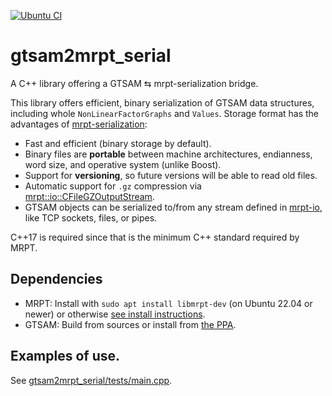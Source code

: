 [![Ubuntu CI](https://github.com/MRPT/gtsam2mrpt_serial/actions/workflows/cmake.yml/badge.svg)](https://github.com/MRPT/gtsam2mrpt_serial/actions/workflows/cmake.yml)

# gtsam2mrpt_serial
A C++ library offering a GTSAM ⇆ mrpt-serialization bridge.

This library offers efficient, binary serialization of GTSAM data structures, including whole `NonLinearFactorGraphs` and `Values`.
Storage format has the advantages of [mrpt-serialization](https://docs.mrpt.org/reference/latest/group_mrpt_serialization_grp.html):
- Fast and efficient (binary storage by default).
- Binary files are **portable** between machine architectures, endianness, word size, and operative system (unlike Boost).
- Support for **versioning**, so future versions will be able to read old files.
- Automatic support for `.gz` compression via [mrpt::io::CFileGZOutputStream](https://docs.mrpt.org/reference/latest/class_mrpt_io_CFileGZOutputStream.html).
- GTSAM objects can be serialized to/from any stream defined in [mrpt-io](https://docs.mrpt.org/reference/latest/group_mrpt_io_grp.html), like TCP sockets, files, or pipes.

C++17 is required since that is the minimum C++ standard required by MRPT. 

## Dependencies

- MRPT: Install with `sudo apt install libmrpt-dev` (on Ubuntu 22.04 or newer) or otherwise [see install instructions](https://docs.mrpt.org/reference/latest/download-mrpt.html).
- GTSAM: Build from sources or install from [the PPA](https://gtsam.org/get_started/).

## Examples of use. 

See [gtsam2mrpt_serial/tests/main.cpp](gtsam2mrpt_serial/tests/main.cpp).

